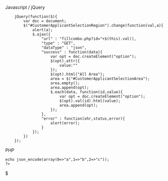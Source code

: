 Javascript / jQuery  
  

        jQuery(function($){
            var doc = document;
            $("#CustomerApplicantSelectionRegion").change(function(val,a){
                alert(a);
                $.ajax({
                    "url" : "fillcombo.php?id="+$(this).val(),
                    "type" : "GET",
                    "dataType" : "json",
                    "success" : function(data){
                        var opt = doc.createElement("option");
                        $(opt).attr({
                            value:""
                        });
                        $(opt).html("All Area");
                        area = $("#CustomerApplicantSelectionArea");
                        area.empty();
                        area.append(opt);
                        $.each(data, function(id,value){
                            var opt = doc.createElement("option");
                            $(opt).val(id).html(value);
                            area.append(opt);
                        });
                    },
                    "error" : function(xhr,status,error){
                        alert(error);
                    }
                });
            })
        });

  
  
PHP  
  

    echo json_encode(array(0=>"a",1=>"b",2=>"c"));
    ?>

$
